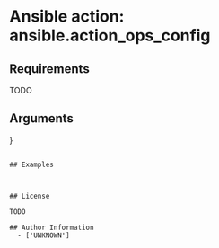 # Ansible action: ansible.action_ops_config





## Requirements

TODO

## Arguments

}
```

## Examples



## License

TODO

## Author Information
  - ['UNKNOWN']
